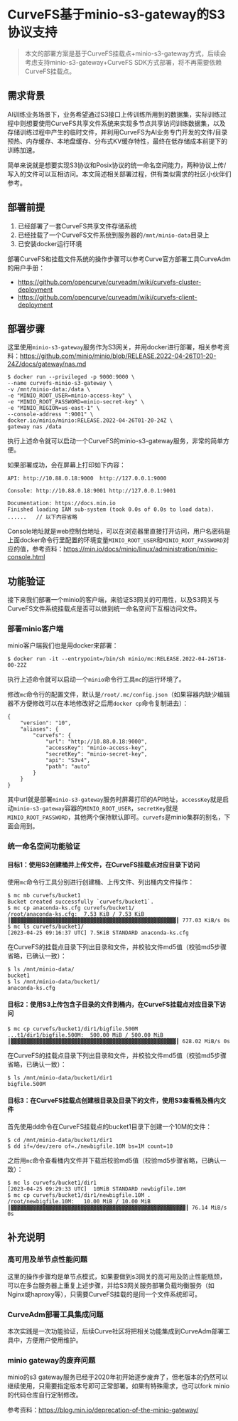 # CurveFS基于minio-s3-gateway的S3协议支持

> 本文的部署方案是基于CurveFS挂载点+minio-s3-gateway方式，后续会考虑支持minio-s3-gateway+CurveFS SDK方式部署，将不再需要依赖CurveFS挂载点。

## 需求背景
AI训练业务场景下，业务希望通过S3接口上传训练所用到的数据集，实际训练过程中则想要使用CurveFS共享文件系统来实现多节点共享访问训练数据集，以及存储训练过程中产生的临时文件，并利用CurveFS为AI业务专门开发的文件/目录预热、内存缓存、本地盘缓存、分布式KV缓存特性，最终在低存储成本前提下的训练加速。

简单来说就是想要实现S3协议和Posix协议的统一命名空间能力，两种协议上传/写入的文件可以互相访问。本文简述相关部署过程，供有类似需求的社区小伙伴们参考。


## 部署前提
1. 已经部署了一套CurveFS共享文件存储系统
2. 已经挂载了一个CurveFS文件系统到服务器的`/mnt/minio-data`目录上
3. 已安装docker运行环境

部署CurveFS和挂载文件系统的操作步骤可以参考Curve官方部署工具CurveAdm的用户手册：
- https://github.com/opencurve/curveadm/wiki/curvefs-cluster-deployment
- https://github.com/opencurve/curveadm/wiki/curvefs-client-deployment

## 部署步骤
这里使用`minio-s3-gateway`服务作为S3网关，并用docker进行部署，相关参考资料：https://github.com/minio/minio/blob/RELEASE.2022-04-26T01-20-24Z/docs/gateway/nas.md

```
$ docker run --privileged -p 9000:9000 \
--name curvefs-minio-s3-gateway \
-v /mnt/minio-data:/data \
-e "MINIO_ROOT_USER=minio-access-key" \
-e "MINIO_ROOT_PASSWORD=minio-secret-key" \
-e "MINIO_REGION=us-east-1" \
--console-address ":9001" \
docker.io/minio/minio:RELEASE.2022-04-26T01-20-24Z \
gateway nas /data
```
执行上述命令就可以启动一个CurveFS的minio-s3-gateway服务，非常的简单方便。

如果部署成功，会在屏幕上打印如下内容：
```
API: http://10.88.0.18:9000  http://127.0.0.1:9000     

Console: http://10.88.0.18:9001 http://127.0.0.1:9001   

Documentation: https://docs.min.io
Finished loading IAM sub-system (took 0.0s of 0.0s to load data).
......   // 以下内容省略
```

Console地址就是web控制台地址，可以在浏览器里直接打开访问，用户名密码是上面docker命令行里配置的环境变量`MINIO_ROOT_USER`和`MINIO_ROOT_PASSWORD`对应的值，参考资料：https://min.io/docs/minio/linux/administration/minio-console.html


## 功能验证
接下来我们部署一个minio的客户端，来验证S3网关的可用性，以及S3网关与CurveFS文件系统挂载点是否可以做到统一命名空间下互相访问文件。

### 部署minio客户端
minio客户端我们也是用docker来部署：
```
$ docker run -it --entrypoint=/bin/sh minio/mc:RELEASE.2022-04-26T18-00-22Z
```
执行上述命令就可以启动一个`minio`命令行工具`mc`的运行环境了。

修改`mc`命令行的配置文件，默认是`/root/.mc/config.json`（如果容器内缺少编辑器不方便修改可以在本地修改好之后用`docker cp`命令复制进去）：
```
{
	"version": "10",
	"aliases": {
		"curvefs": {
			"url": "http://10.88.0.18:9000",
			"accessKey": "minio-access-key",
			"secretKey": "minio-secret-key",
			"api": "S3v4",
			"path": "auto"
		}
	}
}

```
其中url就是部署`minio-s3-gateway`服务时屏幕打印的API地址，`accessKey`就是启动`minio-s3-gateway`容器的`MINIO_ROOT_USER`，`secretKey`就是`MINIO_ROOT_PASSWORD`，其他两个保持默认即可。`curvefs`是minio集群的别名，下面会用到。

### 统一命名空间功能验证

#### 目标1：使用S3创建桶并上传文件，在CurveFS挂载点对应目录下访问
使用`mc`命令行工具分别进行创建桶、上传文件、列出桶内文件操作：
```
$ mc mb curvefs/bucket1
Bucket created successfully `curvefs/bucket1`.
$ mc cp anaconda-ks.cfg curvefs/bucket1/
/root/anaconda-ks.cfg:  7.53 KiB / 7.53 KiB ┃▓▓▓▓▓▓▓▓▓▓▓▓▓▓▓▓▓▓▓▓▓▓▓▓▓▓▓▓▓▓▓▓▓▓▓▓▓▓▓▓▓▓▓▓▓▓▓▓▓▓▓▓┃ 777.03 KiB/s 0s
$ mc ls curvefs/bucket1/
[2023-04-25 09:16:37 UTC] 7.5KiB STANDARD anaconda-ks.cfg
```

在CurveFS的挂载点目录下列出目录和文件，并校验文件md5值（校验md5步骤省略，已确认一致）：
```
$ ls /mnt/minio-data/
bucket1
$ ls /mnt/minio-data/bucket1/
anaconda-ks.cfg
```

#### 目标2：使用S3上传包含子目录的文件到桶内，在CurveFS挂载点对应目录下访问
```
$ mc cp curvefs/bucket1/dir1/bigfile.500M
...t1/dir1/bigfile.500M:  500.00 MiB / 500.00 MiB ┃▓▓▓▓▓▓▓▓▓▓▓▓▓▓▓▓▓▓▓▓▓▓▓▓▓▓▓▓▓▓▓▓▓▓▓▓▓▓▓▓▓▓▓▓▓▓▓▓▓▓▓▓┃ 628.02 MiB/s 0s
```

在CurveFS的挂载点目录下列出目录和文件，并校验文件md5值（校验md5步骤省略，已确认一致）：
```
$ ls /mnt/minio-data/bucket1/dir1
bigfile.500M
```

#### 目标3：在CurveFS挂载点创建根目录及目录下的文件，使用S3查看桶及桶内文件
首先使用dd命令在CurveFS挂载点的bucket1目录下创建一个10M的文件：
```
$ cd /mnt/minio-data/bucket1/dir1
$ dd if=/dev/zero of=./newbigfile.10M bs=1M count=10
```

之后用`mc`命令查看桶内文件并下载后校验md5值（校验md5步骤省略，已确认一致）：
```
$ mc ls curvefs/bucket1/dir1
[2023-04-25 09:29:33 UTC]  10MiB STANDARD newbigfile.10M
$ mc cp curvefs/bucket1/dir1/newbigfile.10M .
/root/newbigfile.10M:   10.00 MiB / 10.00 MiB ┃▓▓▓▓▓▓▓▓▓▓▓▓▓▓▓▓▓▓▓▓▓▓▓▓▓▓▓▓▓▓▓▓▓▓▓▓▓▓▓▓▓▓▓▓▓▓▓▓▓▓▓▓▓▓▓┃ 76.14 MiB/s 0s
```


## 补充说明


### 高可用及单节点性能问题
这里的操作步骤均是单节点模式，如果要做到s3网关的高可用及防止性能瓶颈，可以在多台服务器上重复上述步骤，并给S3网关服务部署负载均衡服务（如Nginx或haproxy等），只需要CurveFS挂载的是同一个文件系统即可。

### CurveAdm部署工具集成问题
本次实践是一次功能验证，后续Curve社区将把相关功能集成到CurveAdm部署工具中，方便用户使用维护。

### minio gateway的废弃问题
minio的s3 gateway服务已经于2020年初开始逐步废弃了，但老版本的仍然可以继续使用，只需要指定版本号即可正常部署。如果有特殊需求，也可以fork minio的代码仓库自行定制修改。

参考资料：https://blog.min.io/deprecation-of-the-minio-gateway/
